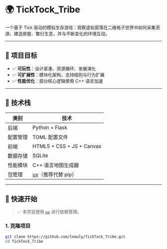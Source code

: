 # 🌍 TickTock_Tribe

一个基于 Tick 驱动的模拟生存游戏：观察虚拟部落在二维格子世界中如何采集资源、建造房屋、繁衍生息，并与不断变化的环境互动。

---

## 🎯 项目目标

- ✅ **可玩性**：设计紧凑、资源循环、发展演化
- ✅ **可扩展性**：模块化架构，支持规则与行为扩展
- ✅ **性能优化**：部分核心逻辑使用 C++ 语言加速

---

## 🧩 技术栈

| 类别         | 技术                     |
|--------------|--------------------------|
| 后端         | Python + Flask           |
| 配置管理     | TOML 配置文件            |
| 前端         | HTML5 + CSS + JS + Canvas |
| 数据存储     | SQLite                   |
| 性能模块     | C++ 语言地图生成器         |
| 包管理       | [uv](https://github.com/astral-sh/uv)（推荐代替 pip） |

---

## 🚀 快速开始

> ✅ 本项目使用 [`uv`](https://github.com/astral-sh/uv) 进行依赖管理。

### 1. 克隆项目

```bash
git clone https://github.com/leowly/TickTock_Tribe.git
cd TickTock_Tribe
